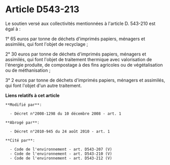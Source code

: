 # Article D543-213

Le soutien versé aux collectivités mentionnées à l'article D. 543-210 est égal à : 

1° 65 euros par tonne de déchets d'imprimés papiers, ménagers et assimilés, qui font l'objet de recyclage ; 

2° 30 euros par tonne de déchets d'imprimés papiers, ménagers et assimilés, qui font l'objet de traitement thermique avec
valorisation de l'énergie produite, de compostage à des fins agricoles ou de végétalisation ou de méthanisation ; 

3° 2 euros par tonne de déchets d'imprimés papiers, ménagers et assimilés, qui font l'objet d'un autre traitement.

**Liens relatifs à cet article**

	**Modifié par**:

	  - Décret n°2008-1298 du 10 décembre 2008 - art. 1

	**Abrogé par**:

	  - Décret n°2010-945 du 24 août 2010 - art. 1

	**Cité par**:

	  - Code de l'environnement - art. D543-207 (V)
	  - Code de l'environnement - art. D543-210 (V)
	  - Code de l'environnement - art. D543-212 (V)
